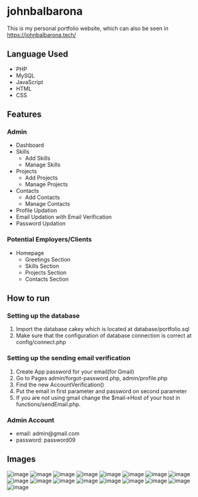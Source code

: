 # johnbalbarona
This is my personal portfolio website, which can also be seen in https://johnbalbarona.tech/
<h2>Language Used</h2>
<ul>
  <li>PHP</li>
  <li>MySQL</li>
  <li>JavaScript</li>
  <li>HTML</li>
  <li>CSS</li>
</ul>
<h2>Features</h2>
<h3>Admin</h3>
<ul>
  <li>Dashboard</li>
  <li>Skills
    <ul>
      <li>Add Skills</li>
      <li>Manage Skills</li>
    </ul>
  </li>
  <li>Projects
    <ul>
      <li>Add Projects</li>
      <li>Manage Projects</li>
    </ul>
  </li>
  <li>Contacts
    <ul>
      <li>Add Contacts</li>
      <li>Manage Contacts</li>
    </ul>
  </li>
  <li>Profile Updation</li>
  <li>Email Updation with Email Verification</li>
  <li>Password Updation</li>
</ul>
<h3>Potential Employers/Clients</h3>
<ul>
  <li>Homepage
    <ul>
      <li>Greetings Section</li>
      <li>Skills Section</li>
      <li>Projects Section</li>
      <li>Contacts Section</li>
    </ul>
  </li>
</ul>
<h2>How to run</h2>
<h3>Setting up the database</h3>
<ol>
  <li>Import the database cakey which is located at database/portfolio.sql</li>
  <li>Make sure that the configuration of database connection is correct at config/connect.php</li>
</ol>
<h3>Setting up the sending email verification</h3>
<ol>
  <li>Create App password for your email(for Gmail)</li>
  <li>Go to Pages admin/forgot-password.php, admin/profile.php</li>
  <li>Find the new AccountVerification()</li>
  <li>Put the email in first parameter and password on second parameter</li>
  <li>If you are not using gmail change the $mail->Host of your host in functions/sendEmail.php.</li>
</ol>
<h3>Admin Account</h3>
<ul>
  <li>email: admin@gmail.com</li>
  <li>password: password09</li>
</ul>
<h2>Images</h2>

![image](https://github.com/balbarona09/johnbalbarona/assets/101550121/af2fd298-a28b-46dd-a0d7-bb07145bc363)
![image](https://github.com/balbarona09/johnbalbarona/assets/101550121/52fc5595-1922-4d7c-be76-ff520827e7d0)
![image](https://github.com/balbarona09/johnbalbarona/assets/101550121/c73f5c53-83ec-4a56-9218-357471f61c79)
![image](https://github.com/balbarona09/johnbalbarona/assets/101550121/5f2525ab-d594-472e-9b0c-e2cc77b39055)
![image](https://github.com/balbarona09/johnbalbarona/assets/101550121/28a077ca-9c44-4ba3-ae71-445d12fe1b0e)
![image](https://github.com/balbarona09/johnbalbarona/assets/101550121/fc924ee2-d934-4a2c-9567-ba8cdfd52a42)
![image](https://github.com/balbarona09/johnbalbarona/assets/101550121/b3ca222f-c022-4975-9842-bf67628f1424)
![image](https://github.com/balbarona09/johnbalbarona/assets/101550121/59bdb74c-90a5-45a1-b104-b008d5145516)
![image](https://github.com/balbarona09/johnbalbarona/assets/101550121/81fd7d41-901a-461c-ab6c-afa94efd6ae4)
![image](https://github.com/balbarona09/johnbalbarona/assets/101550121/ec5385ab-ca1a-4523-9d83-15a0bab55e75)
![image](https://github.com/balbarona09/johnbalbarona/assets/101550121/22dc1afc-c2f8-4acd-8f73-9f1945492a26)
![image](https://github.com/balbarona09/johnbalbarona/assets/101550121/9e2fa030-070a-4380-a6ef-2d3dcfdcc6f3)
![image](https://github.com/balbarona09/johnbalbarona/assets/101550121/6fbd359a-e632-4377-aa57-ee336c965df1)
![image](https://github.com/balbarona09/johnbalbarona/assets/101550121/6c4e884c-2d05-420a-b51a-b345be7d1c44)
![image](https://github.com/balbarona09/johnbalbarona/assets/101550121/c76ed090-30a6-48e0-8053-c473731c9644)
![image](https://github.com/balbarona09/johnbalbarona/assets/101550121/c4269d9c-7ad9-46e7-a4ef-243a8dcee277)
![image](https://github.com/balbarona09/johnbalbarona/assets/101550121/f5d3ea64-d7cb-4b28-9e45-bbe047a3721a)

